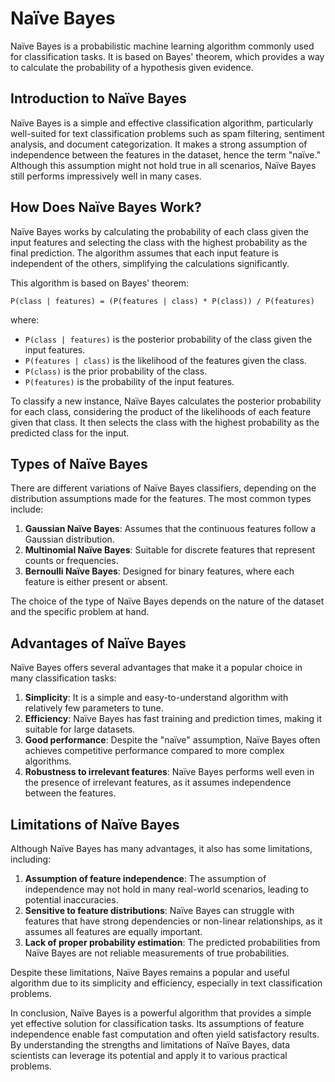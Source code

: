 # Naïve Bayes

Naïve Bayes is a probabilistic machine learning algorithm commonly used for classification tasks. It is based on Bayes' theorem, which provides a way to calculate the probability of a hypothesis given evidence.

## Introduction to Naïve Bayes

Naïve Bayes is a simple and effective classification algorithm, particularly well-suited for text classification problems such as spam filtering, sentiment analysis, and document categorization. It makes a strong assumption of independence between the features in the dataset, hence the term "naïve." Although this assumption might not hold true in all scenarios, Naïve Bayes still performs impressively well in many cases.

## How Does Naïve Bayes Work?

Naïve Bayes works by calculating the probability of each class given the input features and selecting the class with the highest probability as the final prediction. The algorithm assumes that each input feature is independent of the others, simplifying the calculations significantly.

This algorithm is based on Bayes' theorem:

```
P(class | features) = (P(features | class) * P(class)) / P(features)
```

where:
- `P(class | features)` is the posterior probability of the class given the input features.
- `P(features | class)` is the likelihood of the features given the class.
- `P(class)` is the prior probability of the class.
- `P(features)` is the probability of the input features.

To classify a new instance, Naïve Bayes calculates the posterior probability for each class, considering the product of the likelihoods of each feature given that class. It then selects the class with the highest probability as the predicted class for the input.

## Types of Naïve Bayes

There are different variations of Naïve Bayes classifiers, depending on the distribution assumptions made for the features. The most common types include:

1. **Gaussian Naïve Bayes**: Assumes that the continuous features follow a Gaussian distribution.
2. **Multinomial Naïve Bayes**: Suitable for discrete features that represent counts or frequencies.
3. **Bernoulli Naïve Bayes**: Designed for binary features, where each feature is either present or absent.

The choice of the type of Naïve Bayes depends on the nature of the dataset and the specific problem at hand.

## Advantages of Naïve Bayes

Naïve Bayes offers several advantages that make it a popular choice in many classification tasks:

1. **Simplicity**: It is a simple and easy-to-understand algorithm with relatively few parameters to tune.
2. **Efficiency**: Naïve Bayes has fast training and prediction times, making it suitable for large datasets.
3. **Good performance**: Despite the "naïve" assumption, Naïve Bayes often achieves competitive performance compared to more complex algorithms.
4. **Robustness to irrelevant features**: Naïve Bayes performs well even in the presence of irrelevant features, as it assumes independence between the features.

## Limitations of Naïve Bayes

Although Naïve Bayes has many advantages, it also has some limitations, including:

1. **Assumption of feature independence**: The assumption of independence may not hold in many real-world scenarios, leading to potential inaccuracies.
2. **Sensitive to feature distributions**: Naïve Bayes can struggle with features that have strong dependencies or non-linear relationships, as it assumes all features are equally important.
3. **Lack of proper probability estimation**: The predicted probabilities from Naïve Bayes are not reliable measurements of true probabilities.

Despite these limitations, Naïve Bayes remains a popular and useful algorithm due to its simplicity and efficiency, especially in text classification problems.

In conclusion, Naïve Bayes is a powerful algorithm that provides a simple yet effective solution for classification tasks. Its assumptions of feature independence enable fast computation and often yield satisfactory results. By understanding the strengths and limitations of Naïve Bayes, data scientists can leverage its potential and apply it to various practical problems.
